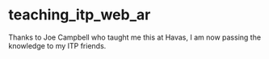 # teaching_itp_web_ar
Thanks to Joe Campbell who taught me this at Havas, I am now passing the knowledge to my ITP friends.
